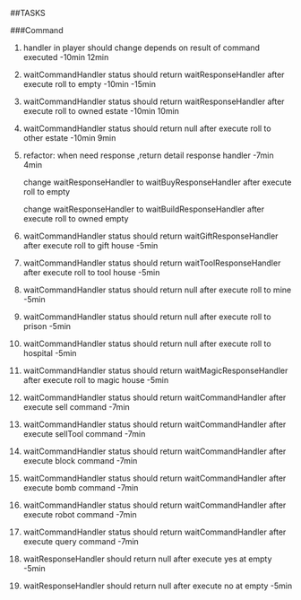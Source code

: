 ##TASKS

###Command

1. handler in player should change depends on result of command executed  -10min 12min

3. waitCommandHandler status should return waitResponseHandler after execute roll to empty  -10min -15min

4. waitCommandHandler status should return waitResponseHandler after execute roll to owned estate  -10min 10min

5. waitCommandHandler status should return null after execute roll to other estate  -10min 9min

6. refactor: when need response ,return detail response handler  -7min 4min

    change waitResponseHandler to waitBuyResponseHandler after execute roll to empty
    
    change waitResponseHandler to waitBuildResponseHandler after execute roll to owned empty

7. waitCommandHandler status should return waitGiftResponseHandler after execute roll to gift house  -5min

8. waitCommandHandler status should return waitToolResponseHandler after execute roll to tool house  -5min 

9. waitCommandHandler status should return null after execute roll to mine  -5min

10. waitCommandHandler status should return null after execute roll to prison  -5min

11. waitCommandHandler status should return null after execute roll to hospital  -5min

12. waitCommandHandler status should return waitMagicResponseHandler after execute roll to magic house  -5min

13. waitCommandHandler status should return waitCommandHandler after execute sell command  -7min

14. waitCommandHandler status should return waitCommandHandler after execute sellTool command  -7min

15. waitCommandHandler status should return waitCommandHandler after execute block command  -7min

16. waitCommandHandler status should return waitCommandHandler after execute bomb command  -7min

17. waitCommandHandler status should return waitCommandHandler after execute robot command  -7min

18. waitCommandHandler status should return waitCommandHandler after execute query command  -7min



5. waitResponseHandler should return null after execute yes at empty -5min

6. waitResponseHandler should return null after execute no at empty  -5min
